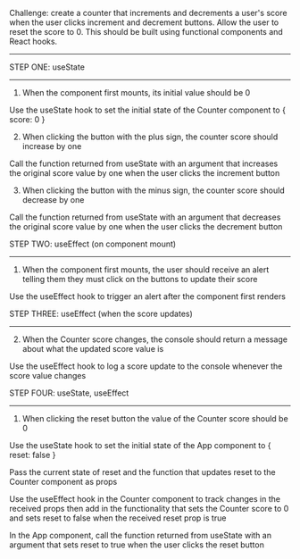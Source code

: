 Challenge: create a counter that increments and decrements a user's score when the user clicks increment and decrement buttons. Allow the user to reset the score to 0. This should be built using functional components and React hooks.

---

STEP ONE: useState

---

1. When the component first mounts, its initial value should be 0

Use the useState hook to set the initial state of the Counter component to { score: 0 }

2. When clicking the button with the plus sign, the counter score should increase by one

Call the function returned from useState with an argument that increases the original score value by one when the user clicks the increment button

3. When clicking the button with the minus sign, the counter score should decrease by one

Call the function returned from useState with an argument that decreases the original score value by one when the user clicks the decrement button

STEP TWO: useEffect (on component mount)

---

1. When the component first mounts, the user should receive an alert telling them they must click on the buttons to update their score

Use the useEffect hook to trigger an alert after the component first renders

STEP THREE: useEffect (when the score updates)

---

2. When the Counter score changes, the console should return a message about what the updated score value is

Use the useEffect hook to log a score update to the console whenever the score value changes

STEP FOUR: useState, useEffect

---

1. When clicking the reset button the value of the Counter score should be 0

Use the useState hook to set the initial state of the App component to { reset: false }

Pass the current state of reset and the function that updates reset to the Counter component as props

Use the useEffect hook in the Counter component to track changes in the received props then add in the functionality that sets the Counter score to 0 and sets reset to false when the received reset prop is true

In the App component, call the function returned from useState with an argument that sets reset to true when the user clicks the reset button
